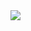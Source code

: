<img src="https://capsule-render.vercel.app/api?type=waving&color=timeGradient&height=300&section=header&text=Charen's%20Github&fontSize=90" />

<!--
**Charen523/Charen523** is a ✨ _special_ ✨ repository because its `README.md` (this file) appears on your GitHub profile.

Here are some ideas to get you started:

- 🔭 I’m currently working on ...
- 🌱 I’m currently learning ...
- 👯 I’m looking to collaborate on ...
- 🤔 I’m looking for help with ...
- 💬 Ask me about ...
- 📫 How to reach me: ...
- 😄 Pronouns: ...
- ⚡ Fun fact: ...
-->
